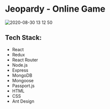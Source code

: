 # Jeopardy - Online Game

![2020-08-30 13 12 50](https://user-images.githubusercontent.com/63851100/91659031-467cca00-eacd-11ea-8b43-ec9976e44e52.gif)

## Tech Stack: 

- React
- Redux
- React Router
- Node.js
- Express
- MongoDB
- Mongoose
- Passport.js
- HTML
- CSS
- Ant Design
